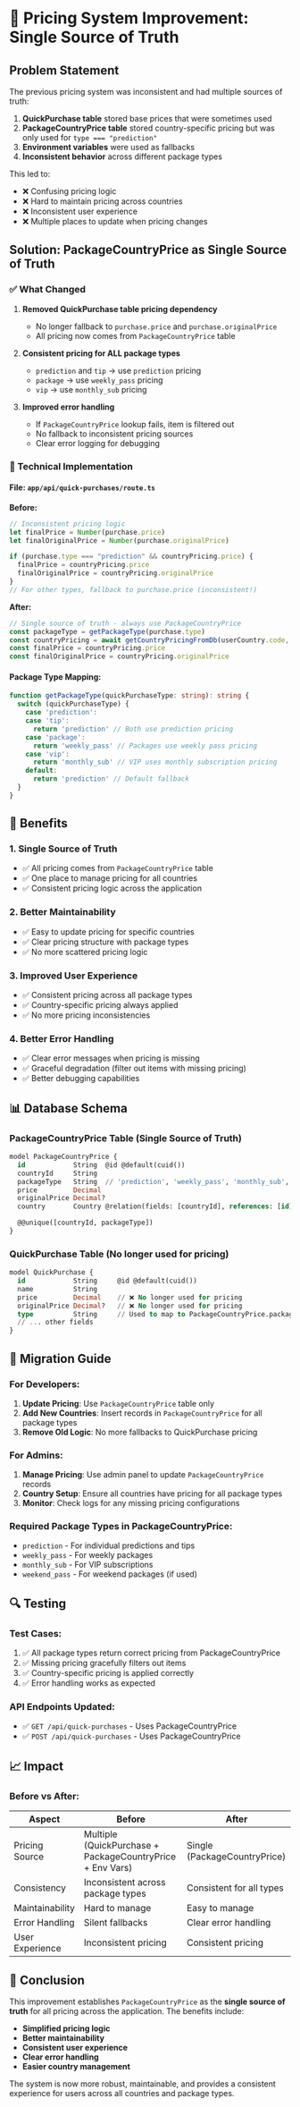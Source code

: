 # 🎯 Pricing System Improvement: Single Source of Truth

## **Problem Statement**

The previous pricing system was inconsistent and had multiple sources of truth:

1. **QuickPurchase table** stored base prices that were sometimes used
2. **PackageCountryPrice table** stored country-specific pricing but was only used for `type === "prediction"`
3. **Environment variables** were used as fallbacks
4. **Inconsistent behavior** across different package types

This led to:
- ❌ Confusing pricing logic
- ❌ Hard to maintain pricing across countries
- ❌ Inconsistent user experience
- ❌ Multiple places to update when pricing changes

## **Solution: PackageCountryPrice as Single Source of Truth**

### **✅ What Changed**

1. **Removed QuickPurchase table pricing dependency**
   - No longer fallback to `purchase.price` and `purchase.originalPrice`
   - All pricing now comes from `PackageCountryPrice` table

2. **Consistent pricing for ALL package types**
   - `prediction` and `tip` → use `prediction` pricing
   - `package` → use `weekly_pass` pricing  
   - `vip` → use `monthly_sub` pricing

3. **Improved error handling**
   - If `PackageCountryPrice` lookup fails, item is filtered out
   - No fallback to inconsistent pricing sources
   - Clear error logging for debugging

### **🔧 Technical Implementation**

#### **File: `app/api/quick-purchases/route.ts`**

**Before:**
```typescript
// Inconsistent pricing logic
let finalPrice = Number(purchase.price)
let finalOriginalPrice = Number(purchase.originalPrice)

if (purchase.type === "prediction" && countryPricing.price) {
  finalPrice = countryPricing.price
  finalOriginalPrice = countryPricing.originalPrice
}
// For other types, fallback to purchase.price (inconsistent!)
```

**After:**
```typescript
// Single source of truth - always use PackageCountryPrice
const packageType = getPackageType(purchase.type)
const countryPricing = await getCountryPricingFromDb(userCountry.code, packageType)
const finalPrice = countryPricing.price
const finalOriginalPrice = countryPricing.originalPrice
```

#### **Package Type Mapping:**
```typescript
function getPackageType(quickPurchaseType: string): string {
  switch (quickPurchaseType) {
    case 'prediction':
    case 'tip':
      return 'prediction' // Both use prediction pricing
    case 'package':
      return 'weekly_pass' // Packages use weekly pass pricing
    case 'vip':
      return 'monthly_sub' // VIP uses monthly subscription pricing
    default:
      return 'prediction' // Default fallback
  }
}
```

## **🎯 Benefits**

### **1. Single Source of Truth**
- ✅ All pricing comes from `PackageCountryPrice` table
- ✅ One place to manage pricing for all countries
- ✅ Consistent pricing logic across the application

### **2. Better Maintainability**
- ✅ Easy to update pricing for specific countries
- ✅ Clear pricing structure with package types
- ✅ No more scattered pricing logic

### **3. Improved User Experience**
- ✅ Consistent pricing across all package types
- ✅ Country-specific pricing always applied
- ✅ No more pricing inconsistencies

### **4. Better Error Handling**
- ✅ Clear error messages when pricing is missing
- ✅ Graceful degradation (filter out items with missing pricing)
- ✅ Better debugging capabilities

## **📊 Database Schema**

### **PackageCountryPrice Table (Single Source of Truth)**
```sql
model PackageCountryPrice {
  id            String  @id @default(cuid())
  countryId     String
  packageType   String  // 'prediction', 'weekly_pass', 'monthly_sub', etc.
  price         Decimal
  originalPrice Decimal?
  country       Country @relation(fields: [countryId], references: [id])

  @@unique([countryId, packageType])
}
```

### **QuickPurchase Table (No longer used for pricing)**
```sql
model QuickPurchase {
  id            String     @id @default(cuid())
  name          String
  price         Decimal    // ❌ No longer used for pricing
  originalPrice Decimal?   // ❌ No longer used for pricing
  type          String     // Used to map to PackageCountryPrice.packageType
  // ... other fields
}
```

## **🚀 Migration Guide**

### **For Developers:**

1. **Update Pricing**: Use `PackageCountryPrice` table only
2. **Add New Countries**: Insert records in `PackageCountryPrice` for all package types
3. **Remove Old Logic**: No more fallbacks to QuickPurchase pricing

### **For Admins:**

1. **Manage Pricing**: Use admin panel to update `PackageCountryPrice` records
2. **Country Setup**: Ensure all countries have pricing for all package types
3. **Monitor**: Check logs for any missing pricing configurations

### **Required Package Types in PackageCountryPrice:**
- `prediction` - For individual predictions and tips
- `weekly_pass` - For weekly packages
- `monthly_sub` - For VIP subscriptions
- `weekend_pass` - For weekend packages (if used)

## **🔍 Testing**

### **Test Cases:**
1. ✅ All package types return correct pricing from PackageCountryPrice
2. ✅ Missing pricing gracefully filters out items
3. ✅ Country-specific pricing is applied correctly
4. ✅ Error handling works as expected

### **API Endpoints Updated:**
- ✅ `GET /api/quick-purchases` - Uses PackageCountryPrice
- ✅ `POST /api/quick-purchases` - Uses PackageCountryPrice

## **📈 Impact**

### **Before vs After:**
| Aspect | Before | After |
|--------|--------|-------|
| Pricing Source | Multiple (QuickPurchase + PackageCountryPrice + Env Vars) | Single (PackageCountryPrice) |
| Consistency | Inconsistent across package types | Consistent for all types |
| Maintainability | Hard to manage | Easy to manage |
| Error Handling | Silent fallbacks | Clear error handling |
| User Experience | Inconsistent pricing | Consistent pricing |

## **🎉 Conclusion**

This improvement establishes `PackageCountryPrice` as the **single source of truth** for all pricing across the application. The benefits include:

- **Simplified pricing logic**
- **Better maintainability** 
- **Consistent user experience**
- **Clear error handling**
- **Easier country management**

The system is now more robust, maintainable, and provides a consistent experience for users across all countries and package types. 